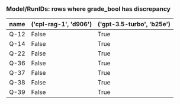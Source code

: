 ### Model/RunIDs: rows where grade_bool has discrepancy 

| name   | ('cpl-rag-1', 'd906')   | ('gpt-3.5-turbo', 'b25e')   |
|:-------|:------------------------|:----------------------------|
| Q-12   | False                   | True                        |
| Q-14   | False                   | True                        |
| Q-22   | False                   | True                        |
| Q-36   | False                   | True                        |
| Q-37   | False                   | True                        |
| Q-38   | False                   | True                        |
| Q-39   | False                   | True                        |


